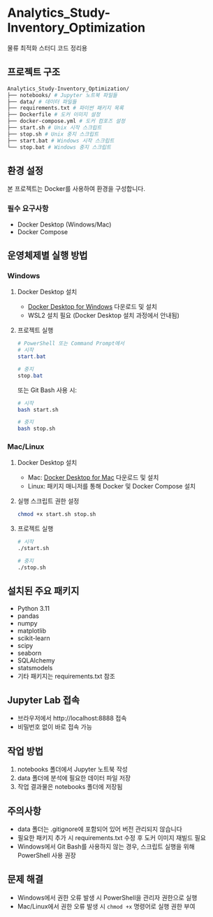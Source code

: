 # Analytics_Study-Inventory_Optimization
물류 최적화 스터디 코드 정리용

## 프로젝트 구조
``` bash
Analytics_Study-Inventory_Optimization/
├── notebooks/ # Jupyter 노트북 파일들
├── data/ # 데이터 파일들
├── requirements.txt # 파이썬 패키지 목록
├── Dockerfile # 도커 이미지 설정
├── docker-compose.yml # 도커 컴포즈 설정
├── start.sh # Unix 시작 스크립트
├── stop.sh # Unix 중지 스크립트
├── start.bat # Windows 시작 스크립트
└── stop.bat # Windows 중지 스크립트
```

## 환경 설정
본 프로젝트는 Docker를 사용하여 환경을 구성합니다.

### 필수 요구사항
- Docker Desktop (Windows/Mac)
- Docker Compose

## 운영체제별 실행 방법

### Windows
1. Docker Desktop 설치
   - [Docker Desktop for Windows](https://www.docker.com/products/docker-desktop) 다운로드 및 설치
   - WSL2 설치 필요 (Docker Desktop 설치 과정에서 안내됨)

2. 프로젝트 실행
   ```powershell
   # PowerShell 또는 Command Prompt에서
   # 시작
   start.bat

   # 중지
   stop.bat
   ```

   또는 Git Bash 사용 시:
   ```bash
   # 시작
   bash start.sh

   # 중지
   bash stop.sh
   ```

### Mac/Linux
1. Docker Desktop 설치
   - Mac: [Docker Desktop for Mac](https://www.docker.com/products/docker-desktop) 다운로드 및 설치
   - Linux: 패키지 매니저를 통해 Docker 및 Docker Compose 설치

2. 실행 스크립트 권한 설정
   ```bash
   chmod +x start.sh stop.sh
   ```

3. 프로젝트 실행
   ```bash
   # 시작
   ./start.sh

   # 중지
   ./stop.sh
   ```

## 설치된 주요 패키지
- Python 3.11
- pandas
- numpy
- matplotlib
- scikit-learn
- scipy
- seaborn
- SQLAlchemy
- statsmodels
- 기타 패키지는 requirements.txt 참조

## Jupyter Lab 접속
- 브라우저에서 http://localhost:8888 접속
- 비밀번호 없이 바로 접속 가능

## 작업 방법
1. notebooks 폴더에서 Jupyter 노트북 작성
2. data 폴더에 분석에 필요한 데이터 파일 저장
3. 작업 결과물은 notebooks 폴더에 저장됨

## 주의사항
- data 폴더는 .gitignore에 포함되어 있어 버전 관리되지 않습니다
- 필요한 패키지 추가 시 requirements.txt 수정 후 도커 이미지 재빌드 필요
- Windows에서 Git Bash를 사용하지 않는 경우, 스크립트 실행을 위해 PowerShell 사용 권장

## 문제 해결
- Windows에서 권한 오류 발생 시 PowerShell을 관리자 권한으로 실행
- Mac/Linux에서 권한 오류 발생 시 `chmod +x` 명령어로 실행 권한 부여
